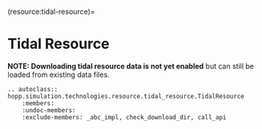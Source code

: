(resource:tidal-resource)=
# Tidal Resource

**NOTE: Downloading tidal resource data is not yet enabled** but can still be loaded from existing data files.

```{eval-rst}
.. autoclass:: hopp.simulation.technologies.resource.tidal_resource.TidalResource
    :members:
    :undoc-members:
    :exclude-members: _abc_impl, check_download_dir, call_api
```
